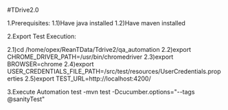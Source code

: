 #TDrive2.0 

1.Prerequisites:
  1.1)Have java installed
  1.2)Have maven installed

2.Export Test Execution:

 2.1)cd /home/opex/ReanTData/Tdrive2/qa_automation
 2.2)export CHROME_DRIVER_PATH=/usr/bin/chromedriver
 2.3)export BROWSER=chrome
 2.4)export USER_CREDENTIALS_FILE_PATH=/src/test/resources/UserCredentials.properties
 2.5)export TEST_URL=http://localhost:4200/
 
3.Execute Automation test
	-mvn test -Dcucumber.options="--tags @sanityTest"


